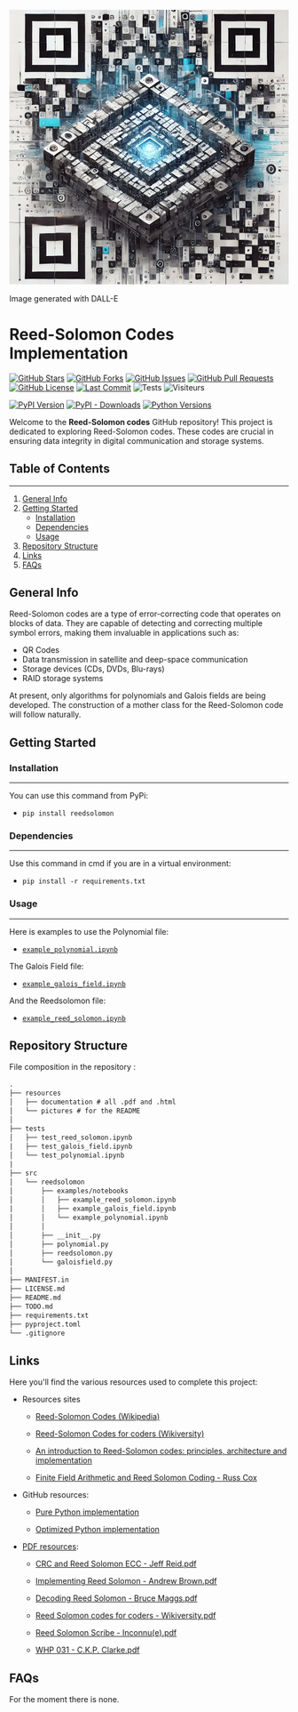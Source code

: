 ![Reedsolomon Banner](https://raw.githubusercontent.com/Archange-py/reedsolomon/refs/heads/main/resources/pictures/miniature_2.png)

Image generated with DALL-E

# Reed-Solomon Codes Implementation

[![GitHub Stars](https://img.shields.io/github/stars/Archange-py/reedsolomon.svg)](https://github.com/Archange-py/reedsolomon/stargazers)
[![GitHub Forks](https://img.shields.io/github/forks/Archange-py/reedsolomon.svg)](https://github.com/Archange-py/reedsolomon/network)
[![GitHub Issues](https://img.shields.io/github/issues/Archange-py/reedsolomon.svg)](https://github.com/Archange-py/reedsolomon/issues)
[![GitHub Pull Requests](https://img.shields.io/github/issues-pr/Archange-py/reedsolomon.svg)](https://github.com/Archange-py/reedsolomon/pulls)
[![GitHub License](https://img.shields.io/github/license/Archange-py/reedsolomon.svg)](https://github.com/Archange-py/reedsolomon/blob/main/LICENSE)
[![Last Commit](https://img.shields.io/github/last-commit/Archange-py/reedsolomon.svg)](https://github.com/Archange-py/reedsolomon/commits/main)
![Tests](https://github.com/Archange-py/reedsolomon/actions/workflows/python-tests.yml/badge.svg)
![Visiteurs](https://visitor-badge.laobi.icu/badge?page_id=Archange-py.reedsolomon)

[![PyPI Version](https://img.shields.io/pypi/v/reedsolomon.svg)](https://pypi.org/project/reedsolomon/)
[![PyPI - Downloads](https://img.shields.io/pypi/dm/reedsolomon.svg)](https://pypi.org/project/reedsolomon/)
[![Python Versions](https://img.shields.io/pypi/pyversions/reedsolomon.svg)](https://pypi.org/project/reedsolomon/)

Welcome to the **Reed-Solomon codes** GitHub repository! This project is dedicated to exploring Reed-Solomon codes. These codes are crucial in ensuring data integrity in digital communication and storage systems.

## Table of Contents
***
1. [General Info](#general-info)
2. [Getting Started](#getting-started)  
    - [Installation](#installation)  
    - [Dependencies](#dependencies)
    - [Usage](#usage)
3. [Repository Structure](#repository-structure)
4. [Links](#links)
5. [FAQs](#faqs)

## General Info

Reed-Solomon codes are a type of error-correcting code that operates on blocks of data. They are capable of detecting and correcting multiple symbol errors, making them invaluable in applications such as:

- QR Codes
- Data transmission in satellite and deep-space communication
- Storage devices (CDs, DVDs, Blu-rays)
- RAID storage systems

At present, only algorithms for polynomials and Galois fields are being developed. The construction of a mother class for the Reed-Solomon code will follow naturally.


## Getting Started

### Installation
***

You can use this command from PyPi:
- `pip install reedsolomon`


### Dependencies
***

Use this command in cmd if you are in a virtual environment:
- `pip install -r requirements.txt`


### Usage  
***

Here is examples to use the Polynomial file:  
- [`example_polynomial.ipynb`](./src/reedsolomon/examples/notebooks/examples_polynomial.ipynb)

The Galois Field file:
- [`example_galois_field.ipynb`](./src/reedsolomon/examples/notebooks/examples_galois_field.ipynb)

And the Reedsolomon file:
- [`example_reed_solomon.ipynb`](./src/reedsolomon/examples/notebooks/examples_reed_solomon.ipynb)


## Repository Structure

File composition in the repository :

```plaintext
.  
├── resources  
│   ├── documentation # all .pdf and .html  
│   └── pictures # for the README  
│
├── tests  
│   ├── test_reed_solomon.ipynb 
|   ├── test_galois_field.ipynb 
│   └── test_polynomial.ipynb  
|
├── src  
│   └── reedsolomon
│       ├── examples/notebooks  
│       │   ├── example_reed_solomon.ipynb 
|       │   ├── example_galois_field.ipynb 
│       │   └── example_polynomial.ipynb  
│       │
│       ├── __init__.py
│       ├── polynomial.py
│       ├── reedsolomon.py
│       └── galoisfield.py
│
├── MANIFEST.in
├── LICENSE.md
├── README.md
├── TODO.md
├── requirements.txt
├── pyproject.toml
└── .gitignore
```

## Links

Here you'll find the various resources used to complete this project:

- Resources sites
    - [Reed-Solomon Codes (Wikipedia)](https://en.wikipedia.org/wiki/Reed%E2%80%93Solomon_error_correction)

    - [Reed-Solomon Codes for coders (Wikiversity)](https://en.wikiversity.org/wiki/Reed%E2%80%93Solomon_codes_for_coders)

    - [An introduction to Reed-Solomon codes: principles, architecture and implementation](https://www.cs.cmu.edu/~guyb/realworld/reedsolomon/reed_solomon_codes.html)

    - [Finite Field Arithmetic and Reed Solomon Coding - Russ Cox](https://research.swtch.com/field)

- GitHub resources:
    - [Pure Python implementation](https://github.com/lrq3000/unireedsolomon)

    - [Optimized Python implementation](https://github.com/tomerfiliba-org/reedsolomon)

- [PDF resources](./Resource/Documentation/):
    - [CRC and Reed Solomon ECC - Jeff Reid.pdf](./Resource/Documentation/CRC_and_Reed_Solomon_ECC%20-%20Jeff%20Reid.pdf)

    - [Implementing Reed Solomon - Andrew Brown.pdf](./Resource/Documentation/Implementing_Reed_Solomon%20-%20Andrew%20Brown.pdf)

    - [Decoding Reed Solomon - Bruce Maggs.pdf](./Resource/Documentation/Decoding_Reed_Solomon%20-%20Bruce%20Maggs.pdf)

    - [Reed Solomon codes for coders - Wikiversity.pdf](./Resource/Documentation/Reed_Solomon_codes_for_coders%20-%20Wikiversity.pdf)

    - [Reed Solomon Scribe - Inconnu(e).pdf](./Resource/Documentation/Reed_Solomon_Scribe%20-%20Inconnu(e).pdf)

    - [WHP 031 - C.K.P. Clarke.pdf](./Resource/Documentation/WHP%20031%20-%20C.%20K.%20P.%20Clarke.pdf)

## FAQs

For the moment there is none.